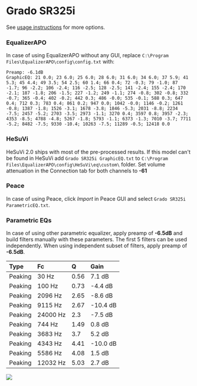 # Grado SR325i
See [usage instructions](https://github.com/jaakkopasanen/AutoEq#usage) for more options.

### EqualizerAPO
In case of using EqualizerAPO without any GUI, replace `C:\Program Files\EqualizerAPO\config\config.txt`
with:
```
Preamp: -6.1dB
GraphicEQ: 21 0.0; 23 6.0; 25 6.0; 28 6.0; 31 6.0; 34 6.0; 37 5.9; 41 5.3; 45 4.4; 49 3.5; 54 2.5; 60 1.4; 66 0.4; 72 -0.3; 79 -1.0; 87 -1.7; 96 -2.2; 106 -2.4; 116 -2.5; 128 -2.5; 141 -2.4; 155 -2.4; 170 -2.1; 187 -1.8; 206 -1.5; 227 -1.2; 249 -1.1; 274 -0.8; 302 -0.8; 332 -0.7; 365 -0.4; 402 -0.2; 442 0.3; 486 -0.0; 535 -0.1; 588 0.3; 647 0.4; 712 0.3; 783 0.4; 861 0.2; 947 0.0; 1042 -0.0; 1146 -0.2; 1261 -0.8; 1387 -1.8; 1526 -3.1; 1678 -3.8; 1846 -5.3; 2031 -8.8; 2234 -7.5; 2457 -5.2; 2703 -3.5; 2973 -1.1; 3270 0.4; 3597 0.8; 3957 -2.3; 4353 -8.5; 4788 -4.8; 5267 -1.8; 5793 -1.1; 6373 -1.3; 7010 -3.7; 7711 -5.2; 8482 -7.5; 9330 -10.4; 10263 -7.5; 11289 -0.5; 12418 0.0
```

### HeSuVi
HeSuVi 2.0 ships with most of the pre-processed results. If this model can't be found in HeSuVi add
`Grado SR325i GraphicEQ.txt` to `C:\Program Files\EqualizerAPO\config\HeSuVi\eq\custom\` folder.
Set volume attenuation in the Connection tab for both channels to **-61**

### Peace
In case of using Peace, click *Import* in Peace GUI and select `Grado SR325i ParametricEQ.txt`.

### Parametric EQs
In case of using other parametric equalizer, apply preamp of **-6.5dB** and build filters manually
with these parameters. The first 5 filters can be used independently.
When using independent subset of filters, apply preamp of **-6.5dB**.

| Type    | Fc       |    Q | Gain     |
|:--------|:---------|:-----|:---------|
| Peaking | 30 Hz    | 0.56 | 7.1 dB   |
| Peaking | 100 Hz   | 0.73 | -4.4 dB  |
| Peaking | 2096 Hz  | 2.65 | -8.6 dB  |
| Peaking | 9115 Hz  | 2.67 | -10.4 dB |
| Peaking | 24000 Hz | 2.3  | -7.5 dB  |
| Peaking | 744 Hz   | 1.49 | 0.8 dB   |
| Peaking | 3683 Hz  | 3.7  | 5.2 dB   |
| Peaking | 4343 Hz  | 4.41 | -10.0 dB |
| Peaking | 5586 Hz  | 4.08 | 1.5 dB   |
| Peaking | 12032 Hz | 5.03 | 2.7 dB   |

![](https://raw.githubusercontent.com/jaakkopasanen/AutoEq/master/results/innerfidelity/sbaf-serious/Grado%20SR325i/Grado%20SR325i.png)